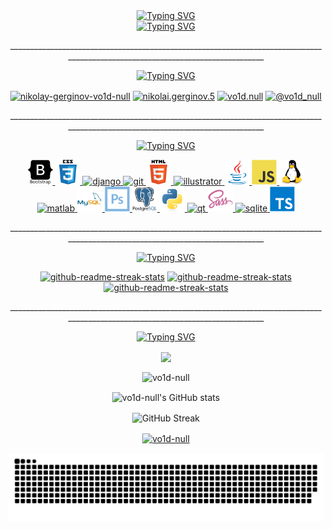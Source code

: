 
<div align="center">
  <a href="https://git.io/typing-svg"><img src="https://readme-typing-svg.demolab.com?font=Metal+Mania&size=46&pause=1000&color=B60000FF&center=true&vCenter=true&width=435&lines=I+am+vo1d.null;Also+known+as+;Nikolay+Gerginov;Mortality+is+weakness;Oblivion+awaits" alt="Typing SVG" /></a>
</div>
<div align="center">
  <a href="https://git.io/typing-svg"><img src="https://readme-typing-svg.demolab.com?font=Metal+Mania&size=46&pause=1000&color=6114C0&center=true&vCenter=true&width=435&lines=%EF%BC%88%E2%9C%98%E0%B7%B4%E2%9C%98%EF%BC%89" alt="Typing SVG" /></a>
</div>
<p align="center">_______________________________________________________________________________________________________________________________</p>
<div align="center"><a href="https://git.io/typing-svg"><img src="https://readme-typing-svg.demolab.com?font=Metal+Mania&size=46&pause=1000&color=B60000FF&center=true&vCenter=true&width=435&lines=Connect+with+me" alt="Typing SVG" /></a></div>
<p align="center">
<a href="https://linkedin.com/in/nikolay-gerginov-vo1d-null" target="blank"><img align="center" src="https://raw.githubusercontent.com/rahuldkjain/github-profile-readme-generator/master/src/images/icons/Social/linked-in-alt.svg" alt="nikolay-gerginov-vo1d-null" height="30" width="40" /></a>
<a href="https://fb.com/nikolai.gerginov.5" target="blank"><img align="center" src="https://raw.githubusercontent.com/rahuldkjain/github-profile-readme-generator/master/src/images/icons/Social/facebook.svg" alt="nikolai.gerginov.5" height="30" width="40" /></a>
<a href="https://instagram.com/vo1d.null" target="blank"><img align="center" src="https://raw.githubusercontent.com/rahuldkjain/github-profile-readme-generator/master/src/images/icons/Social/instagram.svg" alt="vo1d.null" height="30" width="40" /></a>
<a href="https://www.youtube.com/c/@vo1d_null" target="blank"><img align="center" src="https://raw.githubusercontent.com/rahuldkjain/github-profile-readme-generator/master/src/images/icons/Social/youtube.svg" alt="@vo1d_null" height="30" width="40" /></a>
</p>

<p align="center">_______________________________________________________________________________________________________________________________</p>
<div align="center"><a href="https://git.io/typing-svg"><img src="https://readme-typing-svg.demolab.com?font=Metal+Mania&size=46&pause=1000&color=B60000FF&center=true&vCenter=true&width=435&lines=Tech+Stack" alt="Typing SVG" /></a></div>

<p align="center"> <a href="https://getbootstrap.com" target="_blank" rel="noreferrer"> <img src="https://raw.githubusercontent.com/devicons/devicon/master/icons/bootstrap/bootstrap-plain-wordmark.svg" alt="bootstrap" width="40" height="40"/> </a> <a href="https://www.w3schools.com/css/" target="_blank" rel="noreferrer"> <img src="https://raw.githubusercontent.com/devicons/devicon/master/icons/css3/css3-original-wordmark.svg" alt="css3" width="40" height="40"/> </a> <a href="https://www.djangoproject.com/" target="_blank" rel="noreferrer"> <img src="https://cdn.worldvectorlogo.com/logos/django.svg" alt="django" width="40" height="40"/> </a> <a href="https://git-scm.com/" target="_blank" rel="noreferrer"> <img src="https://www.vectorlogo.zone/logos/git-scm/git-scm-icon.svg" alt="git" width="40" height="40"/> </a> <a href="https://www.w3.org/html/" target="_blank" rel="noreferrer"> <img src="https://raw.githubusercontent.com/devicons/devicon/master/icons/html5/html5-original-wordmark.svg" alt="html5" width="40" height="40"/> </a> <a href="https://www.adobe.com/in/products/illustrator.html" target="_blank" rel="noreferrer"> <img src="https://www.vectorlogo.zone/logos/adobe_illustrator/adobe_illustrator-icon.svg" alt="illustrator" width="40" height="40"/> </a> <a href="https://www.java.com" target="_blank" rel="noreferrer"> <img src="https://raw.githubusercontent.com/devicons/devicon/master/icons/java/java-original.svg" alt="java" width="40" height="40"/> </a> <a href="https://developer.mozilla.org/en-US/docs/Web/JavaScript" target="_blank" rel="noreferrer"> <img src="https://raw.githubusercontent.com/devicons/devicon/master/icons/javascript/javascript-original.svg" alt="javascript" width="40" height="40"/> </a> <a href="https://www.linux.org/" target="_blank" rel="noreferrer"> <img src="https://raw.githubusercontent.com/devicons/devicon/master/icons/linux/linux-original.svg" alt="linux" width="40" height="40"/> </a> <a href="https://www.mathworks.com/" target="_blank" rel="noreferrer"> <img src="https://upload.wikimedia.org/wikipedia/commons/2/21/Matlab_Logo.png" alt="matlab" width="40" height="40"/> </a> <a href="https://www.mysql.com/" target="_blank" rel="noreferrer"> <img src="https://raw.githubusercontent.com/devicons/devicon/master/icons/mysql/mysql-original-wordmark.svg" alt="mysql" width="40" height="40"/> </a> <a href="https://www.photoshop.com/en" target="_blank" rel="noreferrer"> <img src="https://raw.githubusercontent.com/devicons/devicon/master/icons/photoshop/photoshop-line.svg" alt="photoshop" width="40" height="40"/> </a> <a href="https://www.postgresql.org" target="_blank" rel="noreferrer"> <img src="https://raw.githubusercontent.com/devicons/devicon/master/icons/postgresql/postgresql-original-wordmark.svg" alt="postgresql" width="40" height="40"/> </a> <a href="https://www.python.org" target="_blank" rel="noreferrer"> <img src="https://raw.githubusercontent.com/devicons/devicon/master/icons/python/python-original.svg" alt="python" width="40" height="40"/> </a> <a href="https://www.qt.io/" target="_blank" rel="noreferrer"> <img src="https://upload.wikimedia.org/wikipedia/commons/0/0b/Qt_logo_2016.svg" alt="qt" width="40" height="40"/> </a> <a href="https://sass-lang.com" target="_blank" rel="noreferrer"> <img src="https://raw.githubusercontent.com/devicons/devicon/master/icons/sass/sass-original.svg" alt="sass" width="40" height="40"/> </a> <a href="https://www.sqlite.org/" target="_blank" rel="noreferrer"> <img src="https://www.vectorlogo.zone/logos/sqlite/sqlite-icon.svg" alt="sqlite" width="40" height="40"/> </a> <a href="https://www.typescriptlang.org/" target="_blank" rel="noreferrer"> <img src="https://raw.githubusercontent.com/devicons/devicon/master/icons/typescript/typescript-original.svg" alt="typescript" width="40" height="40"/> </a> </p>

<p align="center">_______________________________________________________________________________________________________________________________</p>
<div align="center"><a href="https://git.io/typing-svg"><img src="https://readme-typing-svg.demolab.com?font=Metal+Mania&size=46&pause=1000&color=B60000FF&center=true&vCenter=true&width=435&lines=Featured+Projects" alt="Typing SVG" /></a></div>

<p align="center">
     <a href="https://github.com/vo1d-null/v"><img width="278" src="https://denvercoder1-github-readme-stats.vercel.app/api/pin/?username=vo1d-null&repo=v&theme=midnight-purple&hide_border=true&icon_color=F8D866&show_icons=false" alt="github-readme-streak-stats"></a>
    <a href="https://github.com/vo1d-null/CryptoTracker"><img width="278" src="https://denvercoder1-github-readme-stats.vercel.app/api/pin/?username=vo1d-null&repo=CryptoTracker&theme=midnight-purple&hide_border=true&icon_color=F8D866&show_icons=false" alt="github-readme-streak-stats"></a>
   <a href="https://github.com/vo1d-null/SnakeGame"><img width="278" src="https://denvercoder1-github-readme-stats.vercel.app/api/pin/?username=vo1d-null&repo=SnakeGame&theme=midnight-purple&hide_border=true&icon_color=F8D866&show_icons=false" alt="github-readme-streak-stats"></a>
  </p>

<p align="center">_______________________________________________________________________________________________________________________________</p>
<div align="center"><a href="https://git.io/typing-svg"><img src="https://readme-typing-svg.demolab.com?font=Metal+Mania&size=46&pause=1000&color=B60000FF&center=true&vCenter=true&width=435&lines=Stats" alt="Typing SVG" /></a></div>

<p align="center">
  <img align="center" src="https://visitcount.itsvg.in/api?id=vo1d-null&label=Void%20Watchers&color=12&icon=5&pretty=true" />
</p>
  <p align="center"> <img align="center" src="https://github-readme-stats.vercel.app/api/top-langs?username=vo1d-null&show_icons=true&theme=midnight-purple&hide_border=true&include_all_commits=true&count_private=true&layout=compact" alt="vo1d-null" /> </p>
  
<div>
  <p align="center"> <img align="center" src="https://github-readme-stats.vercel.app/api?username=vo1d-null&show_icons=true&theme=midnight-purple&hide_border=true" alt="vo1d-null's GitHub stats" /> </p>
  <p align="center"> <img align="center" src="http://github-readme-streak-stats.herokuapp.com?user=vo1d-null&theme=midnight-purple&hide_border=true" alt="GitHub Streak" /> </p>
  <p align="center"> <a href="https://github.com/ryo-ma/github-profile-trophy"><img align="center" src="https://github-profile-trophy.vercel.app/?username=vo1d-null&theme=flat&no-frame=true&no-bg=true&margin-w=4" alt="vo1d-null" /></a></p>
</div>
<img src="https://raw.githubusercontent.com/vo1d-null/vo1d-null/output/github-contribution-grid-snake-dark.svg" alt="Voidling animation" />

###
